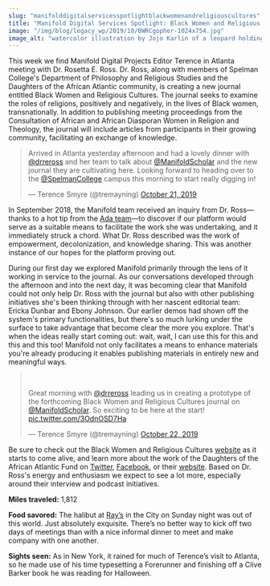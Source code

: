 ```yaml
---
slug: "manifolddigitalservicesspotlightblackwomenandreligiouscultures"
title: "Manifold Digital Services Spotlight: Black Women and Religious Cultures"
image: "/img/blog/legacy_wp/2019/10/BWRCgopher-1024x754.jpg"
image_alt: "watercolor illustration by Jojo Karlin of a leopard holding a Manifold-branded mug, talking to a gopher holding a coffee mug."
---
```


This week we find Manifold Digital Projects Editor Terence in Atlanta meeting with Dr. Rosetta E. Ross. Dr. Ross, along with members of Spelman College's Department of Philosophy and Religious Studies and the Daughters of the African Atlantic community, is creating a new journal entitled Black Women and Religious Cultures. The journal seeks to examine the roles of religions, positively and negatively, in the lives of Black women, transnationally. In addition to publishing meeting proceedings from the Consultation of African and African Diasporan Women in Religion and Theology, the journal will include articles from participants in their growing community, facilitating an exchange of knowledge.

<!--truncate-->


>
> Arrived in Atlanta yesterday afternoon and had a lovely dinner with [@drreross](https://twitter.com/drreross?ref_src=twsrc%5Etfw) and her team to talk about [@ManifoldScholar](https://twitter.com/ManifoldScholar?ref_src=twsrc%5Etfw) and the new journal they are cultivating here. Looking forward to heading over to the [@SpelmanCollege](https://twitter.com/SpelmanCollege?ref_src=twsrc%5Etfw) campus this morning to start really digging in!
>
> — Terence Smyre (@tremayning) [October 21, 2019](https://twitter.com/tremayning/status/1186247609813475329?ref_src=twsrc%5Etfw)

<script async="" src="https://platform.twitter.com/widgets.js" charset="utf-8"></script>

In September 2018, the Manifold team received an inquiry from Dr. Ross—thanks to a hot tip from the [Ada team](http://blog.manifoldapp.org/2019/09/17/manifold-digital-services-spotlight-fembot-collective/)—to discover if our platform would serve as a suitable means to facilitate the work she was undertaking, and it immediately struck a chord. What Dr. Ross described was the work of empowerment, decolonization, and knowledge sharing. This was another instance of our hopes for the platform proving out.

During our first day we explored Manifold primarily through the lens of it working in service to the journal. As our conversations developed through the afternoon and into the next day, it was becoming clear that Manifold could not only help Dr. Ross with the journal but also with other publishing initiatives she's been thinking through with her nascent editorial team: Ericka Dunbar and Ebony Johnson. Our earlier demos had shown off the system's primary functionalities, but there's so much lurking under the surface to take advantage that become clear the more you explore. That's when the ideas really start coming out: wait, wait, I can use this for this and this and this too! Manifold not only facilitates a means to enhance materials you're already producing it enables publishing materials in entirely new and meaningful ways.

> &nbsp;
>
> Great morning with [@drreross](https://twitter.com/drreross?ref_src=twsrc%5Etfw) leading us in creating a prototype of the forthcoming Black Women and Religious Cultures journal on [@ManifoldScholar](https://twitter.com/ManifoldScholar?ref_src=twsrc%5Etfw). So exciting to be here at the start! [pic.twitter.com/3OdnOSD7Ha](https://t.co/3OdnOSD7Ha)
>
> — Terence Smyre (@tremayning) [October 22, 2019](https://twitter.com/tremayning/status/1186661174563225601?ref_src=twsrc%5Etfw)

<script async="" src="https://platform.twitter.com/widgets.js" charset="utf-8"></script>

Be sure to check out the Black Women and Religious Cultures [website](https://www.blackwomenandreligiouscultures.com/) as it starts to come alive, and learn more about the work of the Daughters of the African Atlantic Fund on [Twitter](https://twitter.com/afatdaughters), [Facebook](https://www.facebook.com/afatdaughters/), or their [website](https://www.africanatlanticdaughters.com/). Based on Dr. Ross's energy and enthusiasm we expect to see a lot more, especially around their interview and podcast initiatives.

**Miles traveled:** 1,812

**Food savored:** The halibut at [Ray’s](https://www.raysrestaurants.com/) in the City on Sunday night was out of this world. Just absolutely exquisite. There’s no better way to kick off two days of meetings than with a nice informal dinner to meet and make company with one another.

**Sights seen:** As in New York, it rained for much of Terence’s visit to Atlanta, so he made use of his time typesetting a Forerunner and finishing off a Clive Barker book he was reading for Halloween.



